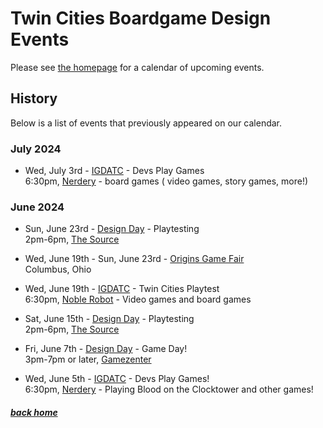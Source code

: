 # Twin Cities Boardgame Design Events

Please see [the homepage](/) for a calendar of upcoming events.


## History

Below is a list of events that previously appeared on our calendar.


### July 2024

- Wed, July 3rd - [IGDATC](https://igdatc.org/) - Devs Play Games<br />6:30pm, [Nerdery](https://nerdery.com/) - board games ( video games, story games, more!)


### June 2024

- Sun, June 23rd - [Design Day](days) - Playtesting<br />2pm-6pm, [The Source](https://sourcecomicsandgames.com/)

- Wed, June 19th - Sun, June 23rd - [Origins Game Fair](https://www.originsgamefair.com/)<br />Columbus, Ohio

- Wed, June 19th - [IGDATC](https://igdatc.org/) - Twin Cities Playtest<br />6:30pm, [Noble Robot](https://noblerobot.com/) - Video games and board games

- Sat, June 15th - [Design Day](days) - Playtesting<br />2pm-6pm, [The Source](https://sourcecomicsandgames.com/)

- Fri, June 7th - [Design Day](days) - Game Day!<br />3pm-7pm or later, [Gamezenter](https://gamezenter.com/)

- Wed, June 5th - [IGDATC](https://igdatc.org) - Devs Play Games!<br />6:30pm, [Nerdery](https://www.nerdery.com/) - Playing Blood on the Clocktower and other games!


##### [back home](/)
